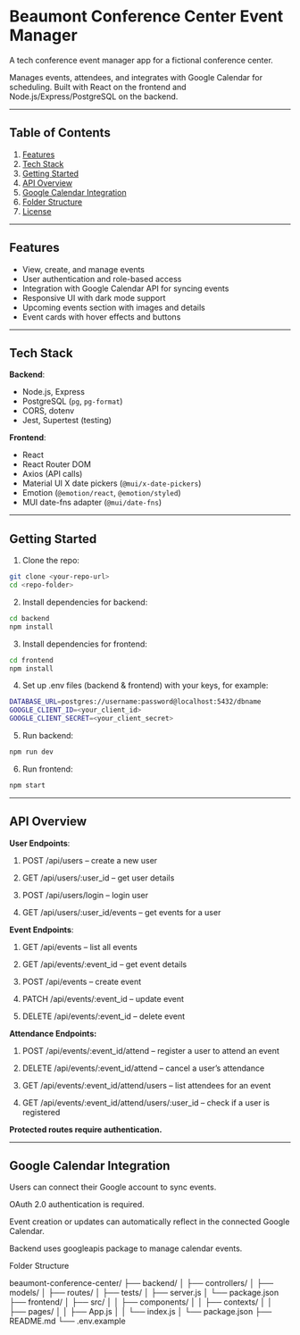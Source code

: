 # Beaumont Conference Center Event Manager

A tech conference event manager app for a fictional conference center.  

Manages events, attendees, and integrates with Google Calendar for scheduling. Built with React on the frontend and Node.js/Express/PostgreSQL on the backend.

---

## Table of Contents

1. [Features](#features)  
2. [Tech Stack](#tech-stack)  
3. [Getting Started](#getting-started)  
4. [API Overview](#api-overview)  
5. [Google Calendar Integration](#google-calendar-integration)  
6. [Folder Structure](#folder-structure)  
7. [License](#license)

---

## Features

- View, create, and manage events  
- User authentication and role-based access  
- Integration with Google Calendar API for syncing events  
- Responsive UI with dark mode support  
- Upcoming events section with images and details  
- Event cards with hover effects and buttons  

---

## Tech Stack

**Backend**:  
- Node.js, Express  
- PostgreSQL (`pg`, `pg-format`)  
- CORS, dotenv  
- Jest, Supertest (testing)  

**Frontend**:  
- React  
- React Router DOM  
- Axios (API calls)  
- Material UI X date pickers (`@mui/x-date-pickers`)  
- Emotion (`@emotion/react`, `@emotion/styled`)  
- MUI date-fns adapter (`@mui/date-fns`)  

---

## Getting Started

1. Clone the repo:
```bash
git clone <your-repo-url>
cd <repo-folder>

```
2. Install dependencies for backend:

```bash
cd backend
npm install

```
3. Install dependencies for frontend:
```bash
cd frontend
npm install
```

4. Set up .env files (backend & frontend) with your keys, for example:
```bash
DATABASE_URL=postgres://username:password@localhost:5432/dbname
GOOGLE_CLIENT_ID=<your_client_id>
GOOGLE_CLIENT_SECRET=<your_client_secret>
```
5. Run backend:
```bash
npm run dev
```
6. Run frontend:
```bash
npm start
```

---

## API Overview

**User Endpoints**: 

1. POST /api/users – create a new user

2. GET /api/users/:user_id – get user details

3. POST /api/users/login – login user

4. GET /api/users/:user_id/events – get events for a user

**Event Endpoints**:

1. GET /api/events – list all events

2. GET /api/events/:event_id – get event details

3. POST /api/events – create event

4. PATCH /api/events/:event_id – update event

5. DELETE /api/events/:event_id – delete event

**Attendance Endpoints:**

1. POST /api/events/:event_id/attend – register a user to attend an event

2. DELETE /api/events/:event_id/attend – cancel a user’s attendance

3. GET /api/events/:event_id/attend/users – list attendees for an event

4. GET /api/events/:event_id/attend/users/:user_id – check if a user is registered

**Protected routes require authentication.**

---

## Google Calendar Integration

Users can connect their Google account to sync events.

OAuth 2.0 authentication is required.

Event creation or updates can automatically reflect in the connected Google Calendar.

Backend uses googleapis package to manage calendar events.


Folder Structure

beaumont-conference-center/
├── backend/
│   ├── controllers/
│   ├── models/
│   ├── routes/
│   ├── tests/
│   ├── server.js
│   └── package.json
├── frontend/
│   ├── src/
│   │   ├── components/
│   │   ├── contexts/
│   │   ├── pages/
│   │   ├── App.js
│   │   └── index.js
│   └── package.json
├── README.md
└── .env.example